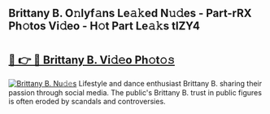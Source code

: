 ## Brittany B. O𝚗lyf𝚊ns Le𝚊𝚔ed N𝚞𝚍es - Part-rRX Ph𝚘tos Vi𝚍eo - H𝚘t Part Le𝚊𝚔s tlZY4

# <h2><a href="http://hf20yv.feru.top/?c=Brittany+B.">🔗 👉 🔴 Brittany B. Vi𝚍𝚎o Ph𝚘t𝚘𝚜</a></h2>

[![Brittany B. Nu𝚍𝚎s](https://i.imgur.com/0TWrTi3.gif)](http://hf20yv.feru.top/?c=Brittany+B.)
Lifestyle and dance enthusiast Brittany B. sharing their passion through social media. The public's Brittany B. trust in public figures is often eroded by scandals and controversies. 
